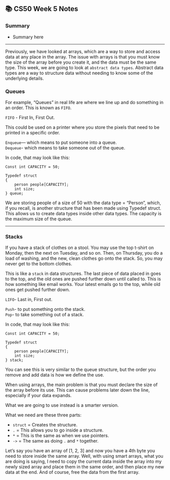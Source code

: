 ## 📚 CS50 Week 5 Notes

### Summary
- Summary here

---
Previously, we have looked at arrays, which are a way to store and access data at any place in the array. The issue with arrays is that you must know the size of the array before you create it, and the data must be the same type. This week, we are going to look at `abstract data types`. Abstract data types are a way to structure data without needing to know some of the underlying details.

### Queues
For example, “Queues” in real life are where we line up and do something in an order. This is known as `FIFO`.

`FIFO` - First In, First Out.

This could be used on a printer where you store the pixels that need to be printed in a specific order.

`Enqueue`— which means to put someone into a queue.  
`Dequeue`- which means to take someone out of the queue.

In code, that may look like this:
```
Const int CAPACITY = 50;

Typedef struct
{
	person people[CAPACITY];
	int size;
} queue;
```
We are storing people of a size of 50 with the data type = “Person”, which, if you recall, is another structure that has been made using Typedef struct. This allows us to create data types inside other data types. The capacity is the maximum size of the queue.

-----

### Stacks

If you have a stack of clothes on a stool. You may use the top t-shirt on Monday, then the next on Tuesday, and so on. Then, on Thursday, you do a load of washing, and the new, clean clothes go onto the stack. So, you may never get to the bottom clothes.

This is like a `stack` in data structures. The last piece of data placed in goes to the top, and the old ones are pushed further down until called to. This is how something like email works. Your latest emails go to the top, while old ones get pushed further down.

`LIFO`- Last in, First out.

`Push`- to put something onto the stack.  
`Pop`- to take something out of a stack.

In code, that may look like this:
```
Const int CAPACITY = 50;

Typedef struct
{
	person people[CAPACITY];
	int size;
} stack;
```
You can see this is very similar to the queue structure, but the order you remove and add data is how we define the use.

When using arrays, the main problem is that you must declare the size of the array before its use. This can cause problems later down the line, especially if your data expands.

What we are going to use instead is a smarter version.

What we need are these three parts:
- `struct` = Creates the structure.
- `.` = This allows you to go inside a structure.
- `*` = This is the same as when we use pointers.
- `->` = The same as doing `.` and `*` together.

Let’s say you have an array of [1, 2, 3] and now you have a 4th byte you need to store inside the same array. Well, with using smart arrays, what you are doing is saying, I need to copy the current data inside the array into my newly sized array and place them in the same order, and then place my new data at the end. And of course, free the data from the first array.





